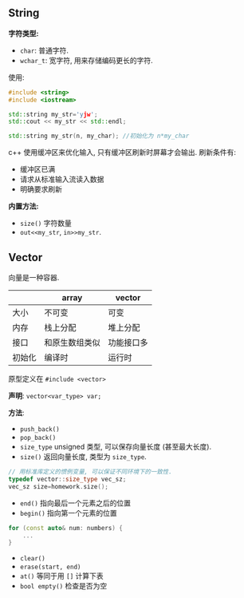 ## String

**字符类型:**
- `char`: 普通字符.
- `wchar_t`: 宽字符, 用来存储编码更长的字符.

使用:
```cpp
#include <string>
#include <iostream>

std::string my_str='yjw';
std::cout << my_str << std::endl;

std::string my_str(n, my_char); //初始化为 n*my_char
```

c++ 使用缓冲区来优化输入, 只有缓冲区刷新时屏幕才会输出. 刷新条件有:
- 缓冲区已满
- 请求从标准输入流读入数据
- 明确要求刷新

**内置方法:**
- `size()` 字符数量
- `out<<my_str`, `in>>my_str`. 

## Vector

向量是一种容器.

|        | array          | vector     |
| ------ | -------------- | ---------- |
| 大小   | 不可变         | 可变       |
| 内存   | 栈上分配       | 堆上分配   |
| 接口   | 和原生数组类似 | 功能接口多 |
| 初始化 | 编译时         | 运行时           |

原型定义在 `#include <vector>`

**声明**: `vector<var_type> var;`

**方法**:
- `push_back()`
- `pop_back()` 
- `size_type` unsigned 类型, 可以保存向量长度 (甚至最大长度). 
- `size()` 返回向量长度, 类型为 `size_type`.

```cpp
// 用标准库定义的惯例变量, 可以保证不同环境下的一致性.
typedef vector::size_type vec_sz; 
vec_sz size=homework.size();
```

- `end()` 指向最后一个元素之后的位置
- `begin()` 指向第一个元素的位置

```cpp
for (const auto& num: numbers) {
	...
}
```
- `clear()` 
- `erase(start, end)`
- `at()` 等同于用 `[]` 计算下表
- `bool empty()` 检查是否为空